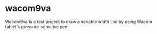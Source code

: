 # wacom9va
Wacom9va is a test project to draw a variable width line by using Wacom tablet's pressure-sensitive pen.
